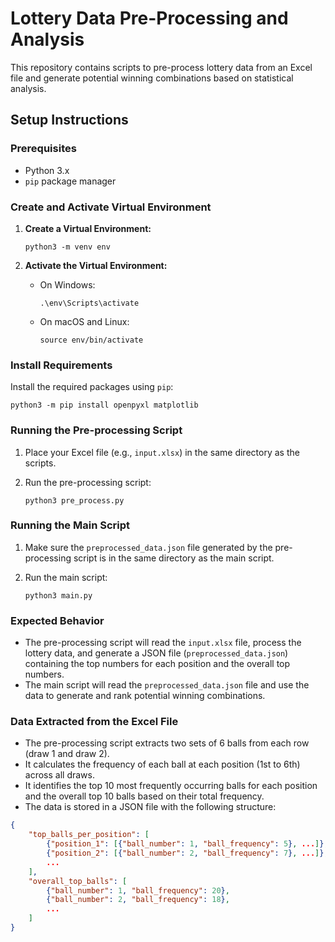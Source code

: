 # Lottery Data Pre-Processing and Analysis

This repository contains scripts to pre-process lottery data from an Excel file and generate potential winning combinations based on statistical analysis.

## Setup Instructions

### Prerequisites

- Python 3.x
- `pip` package manager

### Create and Activate Virtual Environment

1. **Create a Virtual Environment:**

   ```
   python3 -m venv env
   ```

2. **Activate the Virtual Environment:**

   - On Windows:

     ```
     .\env\Scripts\activate
     ```

   - On macOS and Linux:

     ```
     source env/bin/activate
     ```

### Install Requirements

Install the required packages using `pip`:

```
python3 -m pip install openpyxl matplotlib
```

### Running the Pre-processing Script

1. Place your Excel file (e.g., `input.xlsx`) in the same directory as the scripts.

2. Run the pre-processing script:

   ```
   python3 pre_process.py
   ```

### Running the Main Script

1. Make sure the `preprocessed_data.json` file generated by the pre-processing script is in the same directory as the main script.

2. Run the main script:

   ```
   python3 main.py
   ```

### Expected Behavior

- The pre-processing script will read the `input.xlsx` file, process the lottery data, and generate a JSON file (`preprocessed_data.json`) containing the top numbers for each position and the overall top numbers.
- The main script will read the `preprocessed_data.json` file and use the data to generate and rank potential winning combinations.

### Data Extracted from the Excel File

- The pre-processing script extracts two sets of 6 balls from each row (draw 1 and draw 2).
- It calculates the frequency of each ball at each position (1st to 6th) across all draws.
- It identifies the top 10 most frequently occurring balls for each position and the overall top 10 balls based on their total frequency.
- The data is stored in a JSON file with the following structure:

```json
{
    "top_balls_per_position": [
        {"position_1": [{"ball_number": 1, "ball_frequency": 5}, ...]},
        {"position_2": [{"ball_number": 2, "ball_frequency": 7}, ...]},
        ...
    ],
    "overall_top_balls": [
        {"ball_number": 1, "ball_frequency": 20},
        {"ball_number": 2, "ball_frequency": 18},
        ...
    ]
}
```